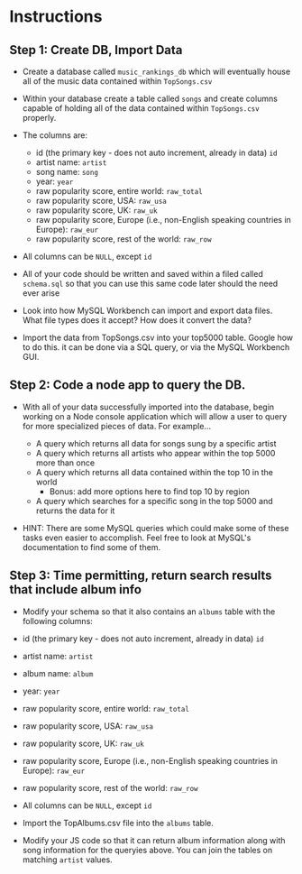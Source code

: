 # **Instructions**

## Step 1:  Create DB, Import Data
* Create a database called `music_rankings_db` which will eventually house all of the music data contained within `TopSongs.csv`

* Within your database create a table called `songs` and create columns capable of holding all of the data contained within `TopSongs.csv` properly.
* The columns are: 
  * id (the primary key - does not auto increment, already in data)  `id`
  * artist name:     `artist`
  * song name:       `song`
  * year:            `year`
  * raw popularity score, entire world:  `raw_total`
  * raw popularity score, USA:  `raw_usa`
  * raw popularity score, UK: `raw_uk`
  * raw popularity score, Europe (i.e., non-English speaking countries in Europe): `raw_eur`
  * raw popularity score, rest of the world: `raw_row`

* All columns can be `NULL`, except `id`
  
* All of your code should be written and saved within a filed called `schema.sql` so that you can use this same code later should the need ever arise

* Look into how MySQL Workbench can import and export data files. What file types does it accept? How does it convert the data?
  
* Import the data from TopSongs.csv into your top5000 table.   Google how to do this.  it can be done via a SQL query, or via the MySQL Workbench GUI.


## Step 2:  Code a node app to query the DB.

* With all of your data successfully imported into the database, begin working on a Node console application which will allow a user to query for more specialized pieces of data. For example...

  * A query which returns all data for songs sung by a specific artist
  * A query which returns all artists who appear within the top 5000 more than once
  * A query which returns all data contained within the top 10 in the world
    * Bonus:  add more options here to find top 10 by region
  * A query which searches for a specific song in the top 5000 and returns the data for it

* HINT: There are some MySQL queries which could make some of these tasks even easier to accomplish. Feel free to look at MySQL's documentation to find some of them.


## Step 3: Time permitting, return search results that include album info

*  Modify your schema so that it also contains an `albums` table with the following columns:
  * id (the primary key - does not auto increment, already in data)  `id`
  * artist name:     `artist`
  * album name:       `album`
  * year:            `year`
  * raw popularity score, entire world:  `raw_total`
  * raw popularity score, USA:  `raw_usa`
  * raw popularity score, UK: `raw_uk`
  * raw popularity score, Europe (i.e., non-English speaking countries in Europe): `raw_eur`
  * raw popularity score, rest of the world: `raw_row`

* All columns can be `NULL`, except `id`

* Import the TopAlbums.csv file into the `albums` table.

* Modify your JS code so that it can return album information along with song information for the queryies above.  You can join the tables on matching `artist` values.
